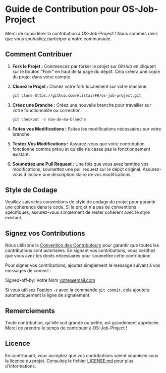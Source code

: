# Guide de Contribution pour OS-Job-Project

Merci de considérer la contribution à OS-Job-Project ! Nous sommes ravis que vous souhaitiez participer à notre communauté.

## Comment Contribuer

1. **Fork le Projet :** Commencez par forker le projet sur GitHub en cliquant sur le bouton "Fork" en haut de la page du dépôt. Cela créera une copie du projet dans votre compte.

2. **Clonez le Projet :** Clonez votre fork localement sur votre machine.

    ```bash
    git clone https://github.com/AlistairFR/os-job-project.git
    ```

3. **Créez une Branche :** Créez une nouvelle branche pour travailler sur votre fonctionnalité ou correction.

    ```bash
    git checkout -b nom-de-ma-branche
    ```

4. **Faites vos Modifications :** Faites les modifications nécessaires sur votre branche.

5. **Testez Vos Modifications :** Assurez-vous que votre contribution fonctionne comme prévu et qu'elle ne casse pas le fonctionnement existant.

6. **Soumettez une Pull Request :** Une fois que vous avez terminé vos modifications, soumettez une pull request sur le dépôt original. Assurez-vous d'inclure une description claire de vos modifications.

## Style de Codage

Veuillez suivre les conventions de style de codage du projet pour garantir une cohérence dans le code. Si le projet n'a pas de conventions spécifiques, assurez-vous simplement de rester cohérent avec le style existant.

## Signez vos Contributions

Nous utilisons la [Convention des Contributeurs](https://developercertificate.org/) pour garantir que toutes les contributions sont autorisées. En signant vos contributions, vous certifiez que vous avez les droits nécessaires pour soumettre cette contribution.

Pour signer vos contributions, ajoutez simplement le message suivant à vos messages de commit :

Signed-off-by: Votre Nom votre@email.com

Si vous utilisez l'option `-s` avec la commande `git commit`, cela ajoutera automatiquement la ligne de signalement.

## Remerciements

Toute contribution, qu'elle soit grande ou petite, est grandement appréciée. Merci de prendre le temps de contribuer à OS-Job-Project !

## Licence

En contribuant, vous acceptez que vos contributions soient soumises sous la licence du projet. Consultez le fichier [LICENSE.md](LICENSE.md) pour plus d'informations.
